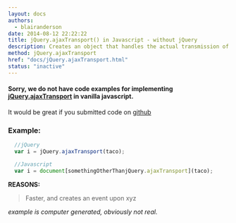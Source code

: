 ```yaml
---
layout: docs
authors:
  - blairanderson
date: 2014-08-12 22:22:22
title: jQuery.ajaxTransport() in Javascript - without jQuery
description: Creates an object that handles the actual transmission of Ajax data.
method: jQuery.ajaxTransport
href: "docs/jQuery.ajaxTransport.html"
status: "inactive"
---
```


#### Sorry, we do not have code examples for implementing [jQuery.ajaxTransport](http://api.jquery.com/jQuery.ajaxTransport/) in vanilla javascript.

It would be great if you submitted code on [github](https://github.com/blairanderson/without-jquery/blob/master/docs/jQuery.ajaxTransport.md)

### Example:

```javascript
  //jQuery
  var i = jQuery.ajaxTransport(taco);

  //Javascript
  var i = document[somethingOtherThanjQuery.ajaxTransport](taco);

```

**REASONS:**
> Faster, and creates an event upon xyz

*example is computer generated, obviously not real.*
